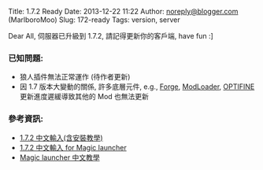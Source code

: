 Title: 1.7.2 Ready
Date: 2013-12-22 11:22
Author: noreply@blogger.com (MarlboroMoo)
Slug: 172-ready
Tags: version, server

Dear All,
伺服器已升級到 1.7.2, 請記得更新你的客戶端, have fun :]

### 已知問題:
* 狼人插件無法正常運作 (待作者更新)
* 因 1.7 版本大變動的關係, 許多底層元件, e.g., [Forge][], [ModLoader][],
[OPTIFINE][] 更新進度遲緩導致其他的 Mod 也無法更新

### 參考資訊:
* [1.7.2 中文輸入(含安裝教學)][]
* [1.7.2 中文輸入 for Magic launcher][]
* [Magic launcher 中文教學][]

[Forge]: http://www.minecraftforge.net/forum/
[ModLoader]: http://www.minecraftforum.net/topic/75440-v162-risugamis-mods-updated/
[OPTIFINE]: http://www.minecraftforum.net/topic/249637-164-optifine-hd-c7-fps-boost-hd-textures-aa-af-and-much-more/
[1.7.2 中文輸入(含安裝教學)]: http://forum.gamer.com.tw/C.php?bsn=18673&snA=35796
[1.7.2 中文輸入 for Magic launcher]: http://download.moosworld.net/1_7_2/mod/
[Magic launcher 中文教學]: http://forum.gamer.com.tw/Co.php?bsn=18673&sn=99012
